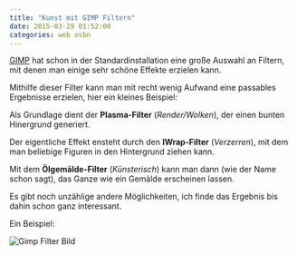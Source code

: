 ```yaml
---
title: "Kunst mit GIMP Filtern"
date: 2015-03-29 01:52:00
categories: web osbn
---
```


[GIMP](http://www.gimp.org/) hat schon in der Standardinstallation eine große Auswahl an Filtern, mit denen man einige sehr schöne Effekte erzielen kann.

Mithilfe dieser Filter kann man mit recht wenig Aufwand eine passables Ergebnisse erzielen, hier ein kleines Beispiel:

Als Grundlage dient der **Plasma-Filter** (*Render/Wolken*), der einen bunten Hinergrund generiert.

Der eigentliche Effekt ensteht durch den **IWrap-Filter** (*Verzerren*), mit dem man beliebige Figuren in den Hintergrund ziehen kann.

Mit dem **Ölgemälde-Filter** (*Künsterisch*) kann man dann (wie der Name schon sagt), das Ganze wie ein Gemälde erscheinen lassen.

Es gibt noch unzählige andere Möglichkeiten, ich finde das Ergebnis bis dahin schon ganz interessant.

Ein Beispiel:

![Gimp Filter Bild](https://c1.staticflickr.com/9/8698/16740981407_86b440edd1_k.jpg)
